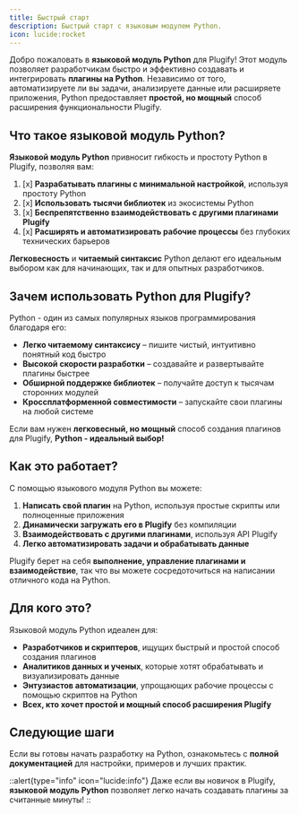 ```yaml
---
title: Быстрый старт
description: Быстрый старт с языковым модулем Python.
icon: lucide:rocket
---
```


Добро пожаловать в **языковой модуль Python** для Plugify! Этот модуль позволяет разработчикам быстро и эффективно создавать и интегрировать **плагины на Python**. Независимо от того, автоматизируете ли вы задачи, анализируете данные или расширяете приложения, Python предоставляет **простой, но мощный** способ расширения функциональности Plugify.

## Что такое языковой модуль Python?

**Языковой модуль Python** привносит гибкость и простоту Python в Plugify, позволяя вам:

1. [x] **Разрабатывать плагины с минимальной настройкой**, используя простоту Python
2. [x] **Использовать тысячи библиотек** из экосистемы Python
3. [x] **Беспрепятственно взаимодействовать с другими плагинами Plugify**
4. [x] **Расширять и автоматизировать рабочие процессы** без глубоких технических барьеров

**Легковесность** и **читаемый синтаксис** Python делают его идеальным выбором как для начинающих, так и для опытных разработчиков.

## Зачем использовать Python для Plugify?

Python - один из самых популярных языков программирования благодаря его:

* **Легко читаемому синтаксису** – пишите чистый, интуитивно понятный код быстро
* **Высокой скорости разработки** – создавайте и развертывайте плагины быстрее
* **Обширной поддержке библиотек** – получайте доступ к тысячам сторонних модулей
* **Кроссплатформенной совместимости** – запускайте свои плагины на любой системе

Если вам нужен **легковесный, но мощный** способ создания плагинов для Plugify, **Python - идеальный выбор!**

## Как это работает?

С помощью языкового модуля Python вы можете:

1. **Написать свой плагин** на Python, используя простые скрипты или полноценные приложения
2. **Динамически загружать его в Plugify** без компиляции
3. **Взаимодействовать с другими плагинами**, используя API Plugify
4. **Легко автоматизировать задачи и обрабатывать данные**

Plugify берет на себя **выполнение, управление плагинами и взаимодействие**, так что вы можете сосредоточиться на написании отличного кода на Python.

## Для кого это?

Языковой модуль Python идеален для:

* **Разработчиков и скриптеров**, ищущих быстрый и простой способ создания плагинов
* **Аналитиков данных и ученых**, которые хотят обрабатывать и визуализировать данные
* **Энтузиастов автоматизации**, упрощающих рабочие процессы с помощью скриптов на Python
* **Всех, кто хочет простой и мощный способ расширения Plugify**

## Следующие шаги

Если вы готовы начать разработку на Python, ознакомьтесь с **полной документацией** для настройки, примеров и лучших практик.

::alert{type="info" icon="lucide:info"}
Даже если вы новичок в Plugify, **языковой модуль Python** позволяет легко начать создавать плагины за считанные минуты!
::